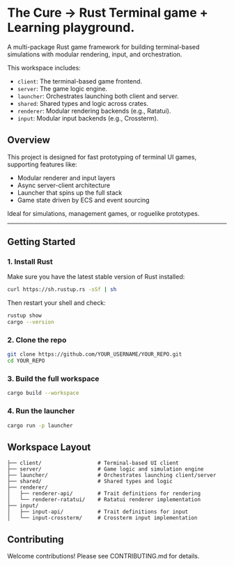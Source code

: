 # The Cure -> Rust Terminal game + Learning playground.

A multi-package Rust game framework for building terminal-based simulations with modular rendering, input, and orchestration.

This workspace includes:
- `client`: The terminal-based game frontend.
- `server`: The game logic engine.
- `launcher`: Orchestrates launching both client and server.
- `shared`: Shared types and logic across crates.
- `renderer`: Modular rendering backends (e.g., Ratatui).
- `input`: Modular input backends (e.g., Crossterm).

## Overview

This project is designed for fast prototyping of terminal UI games, supporting features like:
- Modular renderer and input layers
- Async server-client architecture
- Launcher that spins up the full stack
- Game state driven by ECS and event sourcing

Ideal for simulations, management games, or roguelike prototypes.

---

## Getting Started

### 1. Install Rust

Make sure you have the latest stable version of Rust installed:

```bash
curl https://sh.rustup.rs -sSf | sh
```

Then restart your shell and check:
```bash
rustup show
cargo --version
```

### 2. Clone the repo
```bash
git clone https://github.com/YOUR_USERNAME/YOUR_REPO.git
cd YOUR_REPO
```

### 3. Build the full workspace
```bash
cargo build --workspace
```

### 4. Run the launcher
```bash
cargo run -p launcher
```

## Workspace Layout
```
├── client/                  # Terminal-based UI client
├── server/                  # Game logic and simulation engine
├── launcher/                # Orchestrates launching client/server
├── shared/                  # Shared types and logic
├── renderer/
│   ├── renderer-api/        # Trait definitions for rendering
│   └── renderer-ratatui/    # Ratatui renderer implementation
├── input/
│   ├── input-api/           # Trait definitions for input
│   └── input-crossterm/     # Crossterm input implementation
```

## Contributing
Welcome contributions! Please see CONTRIBUTING.md for details.





